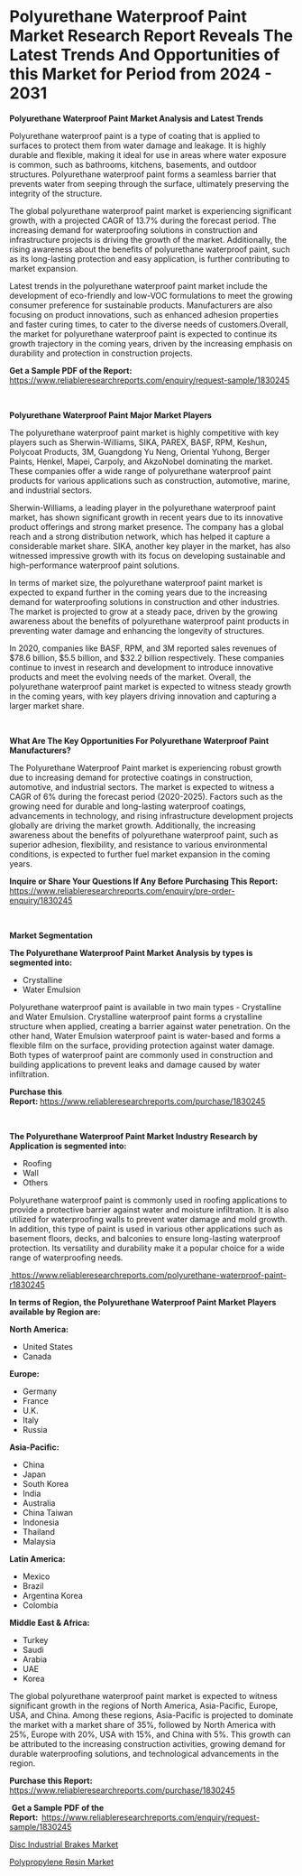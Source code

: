 <p><h1>Polyurethane Waterproof Paint Market Research Report Reveals The Latest Trends And Opportunities of this Market for Period from 2024 - 2031</h1></p><p><strong>Polyurethane Waterproof Paint Market Analysis and Latest Trends</strong></p>
<p><p>Polyurethane waterproof paint is a type of coating that is applied to surfaces to protect them from water damage and leakage. It is highly durable and flexible, making it ideal for use in areas where water exposure is common, such as bathrooms, kitchens, basements, and outdoor structures. Polyurethane waterproof paint forms a seamless barrier that prevents water from seeping through the surface, ultimately preserving the integrity of the structure.</p><p>The global polyurethane waterproof paint market is experiencing significant growth, with a projected CAGR of 13.7% during the forecast period. The increasing demand for waterproofing solutions in construction and infrastructure projects is driving the growth of the market. Additionally, the rising awareness about the benefits of polyurethane waterproof paint, such as its long-lasting protection and easy application, is further contributing to market expansion.</p><p>Latest trends in the polyurethane waterproof paint market include the development of eco-friendly and low-VOC formulations to meet the growing consumer preference for sustainable products. Manufacturers are also focusing on product innovations, such as enhanced adhesion properties and faster curing times, to cater to the diverse needs of customers.Overall, the market for polyurethane waterproof paint is expected to continue its growth trajectory in the coming years, driven by the increasing emphasis on durability and protection in construction projects.</p></p>
<p><strong>Get a Sample PDF of the Report:&nbsp;</strong> <a href="https://www.reliableresearchreports.com/enquiry/request-sample/1830245">https://www.reliableresearchreports.com/enquiry/request-sample/1830245</a></p>
<p>&nbsp;</p>
<p><strong>Polyurethane Waterproof Paint Major Market Players</strong></p>
<p><p>The polyurethane waterproof paint market is highly competitive with key players such as Sherwin-Williams, SIKA, PAREX, BASF, RPM, Keshun, Polycoat Products, 3M, Guangdong Yu Neng, Oriental Yuhong, Berger Paints, Henkel, Mapei, Carpoly, and AkzoNobel dominating the market. These companies offer a wide range of polyurethane waterproof paint products for various applications such as construction, automotive, marine, and industrial sectors.</p><p>Sherwin-Williams, a leading player in the polyurethane waterproof paint market, has shown significant growth in recent years due to its innovative product offerings and strong market presence. The company has a global reach and a strong distribution network, which has helped it capture a considerable market share. SIKA, another key player in the market, has also witnessed impressive growth with its focus on developing sustainable and high-performance waterproof paint solutions.</p><p>In terms of market size, the polyurethane waterproof paint market is expected to expand further in the coming years due to the increasing demand for waterproofing solutions in construction and other industries. The market is projected to grow at a steady pace, driven by the growing awareness about the benefits of polyurethane waterproof paint products in preventing water damage and enhancing the longevity of structures.</p><p>In 2020, companies like BASF, RPM, and 3M reported sales revenues of $78.6 billion, $5.5 billion, and $32.2 billion respectively. These companies continue to invest in research and development to introduce innovative products and meet the evolving needs of the market. Overall, the polyurethane waterproof paint market is expected to witness steady growth in the coming years, with key players driving innovation and capturing a larger market share.</p></p>
<p>&nbsp;</p>
<p><strong>What Are The Key Opportunities For Polyurethane Waterproof Paint Manufacturers?</strong></p>
<p><p>The Polyurethane Waterproof Paint market is experiencing robust growth due to increasing demand for protective coatings in construction, automotive, and industrial sectors. The market is expected to witness a CAGR of 6% during the forecast period (2020-2025). Factors such as the growing need for durable and long-lasting waterproof coatings, advancements in technology, and rising infrastructure development projects globally are driving the market growth. Additionally, the increasing awareness about the benefits of polyurethane waterproof paint, such as superior adhesion, flexibility, and resistance to various environmental conditions, is expected to further fuel market expansion in the coming years.</p></p>
<p><strong>Inquire or Share Your Questions If Any Before Purchasing This Report:</strong> <a href="https://www.reliableresearchreports.com/enquiry/pre-order-enquiry/1830245">https://www.reliableresearchreports.com/enquiry/pre-order-enquiry/1830245</a></p>
<p>&nbsp;</p>
<p><strong>Market Segmentation</strong></p>
<p><strong>The Polyurethane Waterproof Paint Market Analysis by types is segmented into:</strong></p>
<p><ul><li>Crystalline</li><li>Water Emulsion</li></ul></p>
<p><p>Polyurethane waterproof paint is available in two main types - Crystalline and Water Emulsion. Crystalline waterproof paint forms a crystalline structure when applied, creating a barrier against water penetration. On the other hand, Water Emulsion waterproof paint is water-based and forms a flexible film on the surface, providing protection against water damage. Both types of waterproof paint are commonly used in construction and building applications to prevent leaks and damage caused by water infiltration.</p></p>
<p><strong>Purchase this Report:&nbsp;</strong><a href="https://www.reliableresearchreports.com/purchase/1830245">https://www.reliableresearchreports.com/purchase/1830245</a></p>
<p>&nbsp;</p>
<p><strong>The Polyurethane Waterproof Paint Market Industry Research by Application is segmented into:</strong></p>
<p><ul><li>Roofing</li><li>Wall</li><li>Others</li></ul></p>
<p><p>Polyurethane waterproof paint is commonly used in roofing applications to provide a protective barrier against water and moisture infiltration. It is also utilized for waterproofing walls to prevent water damage and mold growth. In addition, this type of paint is used in various other applications such as basement floors, decks, and balconies to ensure long-lasting waterproof protection. Its versatility and durability make it a popular choice for a wide range of waterproofing needs.</p></p>
<p><a href="https://www.reliableresearchreports.com/polyurethane-waterproof-paint-r1830245">&nbsp;https://www.reliableresearchreports.com/polyurethane-waterproof-paint-r1830245</a></p>
<p><strong>In terms of Region, the Polyurethane Waterproof Paint Market Players available by Region are:</strong></p>
<p>
    <p> <strong> North America: </strong>
        <ul>
            <li>United States</li>
            <li>Canada</li>
        </ul>
        </p> 
    <p> <strong> Europe: </strong>
        <ul>
            <li>Germany</li>
            <li>France</li>
            <li>U.K.</li>
            <li>Italy</li>
            <li>Russia</li>
        </ul>
        </p> 
    <p> <strong> Asia-Pacific: </strong>
        <ul>
            <li>China</li>
            <li>Japan</li>
            <li>South Korea</li>
            <li>India</li>
            <li>Australia</li>
            <li>China Taiwan</li>
            <li>Indonesia</li>
            <li>Thailand</li>
            <li>Malaysia</li>
        </ul>
        </p> 
    <p> <strong> Latin America: </strong>
        <ul>
            <li>Mexico</li>
            <li>Brazil</li>
            <li>Argentina Korea</li>
            <li>Colombia</li>
        </ul>
        </p> 
    <p> <strong> Middle East & Africa: </strong>
        <ul>
            <li>Turkey</li>
            <li>Saudi</li>
            <li>Arabia</li>
            <li>UAE</li>
            <li>Korea</li>
        </ul>
    </p>
    </p>
<p><p>The global polyurethane waterproof paint market is expected to witness significant growth in the regions of North America, Asia-Pacific, Europe, USA, and China. Among these regions, Asia-Pacific is projected to dominate the market with a market share of 35%, followed by North America with 25%, Europe with 20%, USA with 15%, and China with 5%. This growth can be attributed to the increasing construction activities, growing demand for durable waterproofing solutions, and technological advancements in the region.</p></p>
<p><strong>Purchase this Report: </strong><a href="https://www.reliableresearchreports.com/purchase/1830245">https://www.reliableresearchreports.com/purchase/1830245</a></p>
<p>&nbsp;<strong>Get a Sample PDF of the Report:&nbsp;&nbsp;</strong><a href="https://www.reliableresearchreports.com/enquiry/request-sample/1830245">https://www.reliableresearchreports.com/enquiry/request-sample/1830245</a></p>
<p><strong></strong></p>
<p><p><a href="https://github.com/zackeiracotton81/Market-Research-Report-List-1/blob/main/disc-industrial-brakes-market.md">Disc Industrial Brakes Market</a></p><p><a href="https://view.publitas.com/reportprime-1/polypropylene-resin-industry-analysis-report-its-market-size-growing-with-a-cagr-of-7-3-by-applications-types-and-region-forecasted-for-period-from-2024-to-2031/">Polypropylene Resin Market</a></p></p>